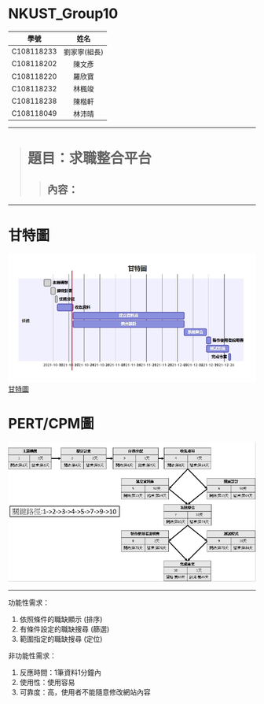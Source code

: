 # NKUST_Group10
 |        學號      |       姓名         |  
 | :-------------: | :-------------: |  
 | C108118233 | 劉家寧(組長)      |  
 | C108118202 | 陳文彥            |  
 | C108118220 | 羅欣寶            |  
 | C108118232 | 林楓竣            |  
 | C108118238 | 陳楷軒            |  
 | C108118049 | 林沛晴            |  
---
> # 題目：求職整合平台
>> ## 內容：    

---

# 甘特圖
![甘特圖](甘特圖.jpg)   
[甘特圖](https://hackmd.io/@isLy0nG2SxyJIpSQVodlwA/BJr2Os9HY)

# PERT/CPM圖
![PERT](PERT-CPM.PNG)
   
---   
功能性需求：
1. 依照條件的職缺顯示 (排序)
2. 有條件設定的職缺搜尋 (篩選)
3. 範圍指定的職缺搜尋 (定位)   

非功能性需求：
1. 反應時間：1筆資料1分鐘內
2. 使用性：使用容易
3. 可靠度：高，使用者不能隨意修改網站內容
